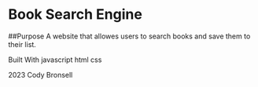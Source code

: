 # Book Search Engine

##Purpose
A website that allowes users to search books and save them to their list.

Built With
javascript
html
css

2023 Cody Bronsell 
